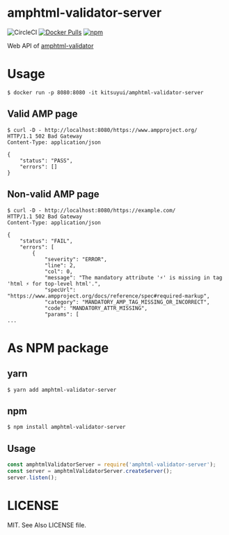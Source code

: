 # amphtml-validator-server

![CircleCI](https://img.shields.io/circleci/project/github/kitsuyui/amphtml-validator-server.svg)
[![Docker Pulls](https://img.shields.io/docker/pulls/kitsuyui/amphtml-validator-server.svg)](https://hub.docker.com/r/kitsuyui/amphtml-validator-server/)
[![npm](https://img.shields.io/npm/dt/amphtml-validator-server.svg)](https://www.npmjs.com/package/amphtml-validator-server)

Web API of [amphtml-validator](https://www.npmjs.com/package/amphtml-validator)

# Usage

```console
$ docker run -p 8080:8080 -it kitsuyui/amphtml-validator-server
```

## Valid AMP page

```console
$ curl -D - http://localhost:8080/https://www.ampproject.org/
HTTP/1.1 502 Bad Gateway
Content-Type: application/json

{
    "status": "PASS",
    "errors": []
}
```

## Non-valid AMP page

```console
$ curl -D - http://localhost:8080/https://example.com/
HTTP/1.1 502 Bad Gateway
Content-Type: application/json

{
    "status": "FAIL",
    "errors": [
        {
            "severity": "ERROR",
            "line": 2,
            "col": 0,
            "message": "The mandatory attribute '⚡' is missing in tag 'html ⚡ for top-level html'.",
            "specUrl": "https://www.ampproject.org/docs/reference/spec#required-markup",
            "category": "MANDATORY_AMP_TAG_MISSING_OR_INCORRECT",
            "code": "MANDATORY_ATTR_MISSING",
            "params": [
...
```

# As NPM package

## yarn

```console
$ yarn add amphtml-validator-server
```

## npm

```console
$ npm install amphtml-validator-server
```

## Usage

```js
const amphtmlValidatorServer = require('amphtml-validator-server');
const server = amphtmlValidatorServer.createServer();
server.listen();
```

# LICENSE

MIT. See Also LICENSE file.
